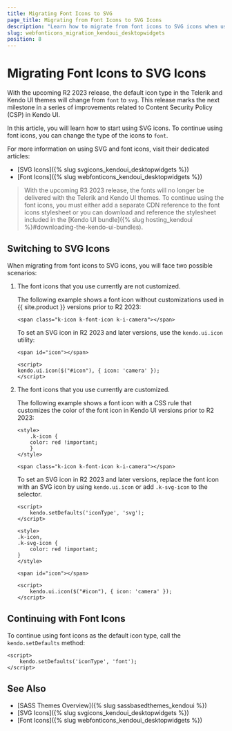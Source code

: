 ```yaml
---
title: Migrating Font Icons to SVG
page_title: Migrating from Font Icons to SVG Icons
description: "Learn how to migrate from font icons to SVG icons when using the Kendo UI components."
slug: webfonticons_migration_kendoui_desktopwidgets
position: 8
---
```


# Migrating Font Icons to SVG Icons

With the upcoming R2 2023 release, the default icon type in the Telerik and Kendo UI themes will change from `font` to `svg`. This release marks the next milestone in a series of improvements related to Content Security Policy (CSP) in Kendo UI. 

In this article, you will learn how to start using SVG icons. To continue using font icons, you can change the type of the icons to `font`.

For more information on using SVG and font icons, visit their dedicated articles:

* [SVG Icons]({% slug svgicons_kendoui_desktopwidgets %})
* [Font Icons]({% slug webfonticons_kendoui_desktopwidgets %})

> With the upcoming R3 2023 release, the fonts will no longer be delivered with the Telerik and Kendo UI themes. To continue using the font icons, you must either add a separate CDN reference to the font icons stylesheet or you can download and reference the stylesheet included in the [Kendo UI bundle]({% slug hosting_kendoui %}#downloading-the-kendo-ui-bundles).  
 
## Switching to SVG Icons   
 
When migrating from font icons to SVG icons, you will face two possible scenarios: 

1. The font icons that you use currently are not customized. 

    The following example shows a font icon without customizations used in {{ site.product }} versions prior to R2 2023: 

    ``` 
    <span class="k-icon k-font-icon k-i-camera"></span> 
    ``` 

    To set an SVG icon in R2 2023 and later versions, use the `kendo.ui.icon` utility: 

    ``` 
    <span id="icon"></span> 

    <script> 
    kendo.ui.icon($("#icon"), { icon: 'camera' }); 
    </script> 
    ```

1. The font icons that you use currently are customized. 

    The following example shows a font icon with a CSS rule that customizes the color of the font icon in Kendo UI versions prior to R2 2023:

    ``` 
    <style> 
        .k-icon { 
        color: red !important; 
        } 
    </style> 

    <span class="k-icon k-font-icon k-i-camera"></span> 
    ``` 

    To set an SVG icon in R2 2023 and later versions, replace the font icon with an SVG icon by using `kendo.ui.icon` or add `.k-svg-icon` to the selector. 

    ``` 
    <script> 
        kendo.setDefaults('iconType', 'svg');
    </script> 
    
    <style> 
    .k-icon,
    .k-svg-icon { 
        color: red !important; 
    } 
    </style> 

    <span id="icon"></span>

    <script>
        kendo.ui.icon($("#icon"), { icon: 'camera' }); 
    </script>
    ``` 
 
## Continuing with Font Icons

To continue using font icons as the default icon type, call the `kendo.setDefaults` method:

```
<script>
    kendo.setDefaults('iconType', 'font');
</script>
```

## See Also

* [SASS Themes Overview]({% slug sassbasedthemes_kendoui %})
* [SVG Icons]({% slug svgicons_kendoui_desktopwidgets %})
* [Font Icons]({% slug webfonticons_kendoui_desktopwidgets %})
